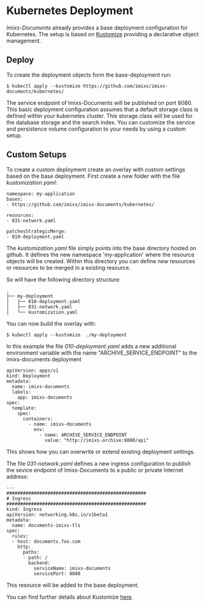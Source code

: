 # Kubernetes Deployment

*Imixs-Documents* already provides a base deployment configuration for Kubernetes. The setup is based on [Kustomize](https://kubernetes.io/docs/tasks/manage-kubernetes-objects/kustomization/) providing a declarative object management.


## Deploy 

To create the deployment objects form the base-deployment run:

	$ kubectl apply --kustomize https://github.com/imixs/imixs-documents/kubernetes/

The service endpoint of Imixs-Documents will be published on port 8080.
This basic deployment configuration assumes that  a default storage class is defined within your kubernetes cluster. This storage class will be used for the database storage and the search index. You can customize the service and persistence volume configuration to your needs by using a custom setup.  
	

## Custom Setups

To create a custom deployment create an overlay with custom settings based on the base deployment. First create a new folder with the file *kustomization.yaml*:

	namespace: my-application
	bases:
	- https://github.com/imixs/imixs-documents/kubernetes/
	
	resources:
	- 031-network.yaml
	
	patchesStrategicMerge:
	- 010-deployment.yaml


The *kustomization.yaml* file simply points into the base directory hosted on github. It defines the new namespace 'my-application' where the resource objects will be created. Within this directory you can define new resources or resources to be merged in a existing resource. 

So will have the following directory structure:

	.
	├── my-deployment
	│   ├── 010-deployment.yaml
	│   ├── 031-network.yaml
	│   └── kustomization.yaml
	
You can now build the overlay with:

	$ kubectl apply --kustomize  ./my-deployment


In this example the file *010-deployment.yaml* adds a new additional environment variable with the name "ARCHIVE_SERVICE_ENDPOINT" to the imixs-documents deployment


	apiVersion: apps/v1
	kind: Deployment
	metadata:
	  name: imixs-documents
	  labels: 
	    app: imixs-documents
	spec:
	  template:
	    spec:
	      containers:
	        - name: imixs-documents
	          env:
	            - name: ARCHIVE_SERVICE_ENDPOINT
	              value: "http://imixs-archive:8080/api"
          
This shows how you can overwrite or extend existing deployment settings.          

The file *031-network.yaml* defines a new ingress configuration to publish the sevice endpoint of Imixs-Documents to a public or private Internet address:


	---
	###################################################
	# Ingress
	###################################################
	kind: Ingress
	apiVersion: networking.k8s.io/v1beta1
	metadata:
	  name: documents-imixs-tls
	spec:
	  rules:
	  - host: documents.foo.com
	    http:
	      paths:
	      - path: /
	        backend:
	          serviceName: imixs-documents
	          servicePort: 8080

This resource will be added to the base deployment.

          
You can find further details about Kustomize [here](https://github.com/imixs/imixs-cloud/blob/master/doc/KUSTOMIZE.md). 
          